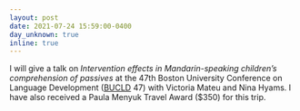```yaml
---
layout: post
date: 2021-07-24 15:59:00-0400
day_unknown: true
inline: true
---
```


I will give a talk on *Intervention effects in Mandarin-speaking children’s comprehension of passives* at the 47th Boston University Conference on Language Development ([BUCLD](https://www.bu.edu/bucld/) 47) with Victoria Mateu and Nina Hyams. I have also received a Paula Menyuk Travel Award ($350) for this trip.
